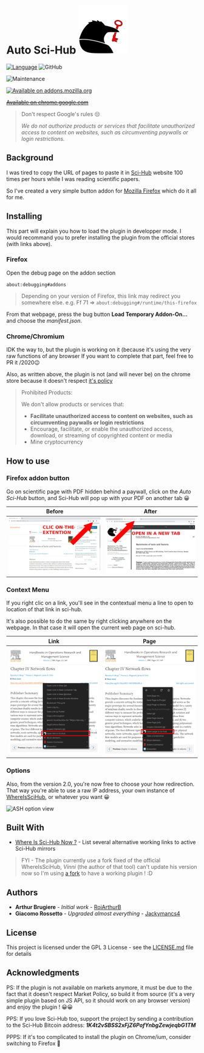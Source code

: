 # Auto Sci-Hub ![Auto Sci-Hub Logo](https://raw.githubusercontent.com/RoiArthurB/Side-Auto_Sci-Hub/master/icons/logo-128.png)

[![Language](https://img.shields.io/badge/language-JavaScript-brightgreen.svg)](https://developer.mozilla.org/en-US/docs/Web/JavaScript)
![GitHub](https://img.shields.io/github/license/RoiArthurB/Side-Auto_Sci-Hub.svg) 

![Maintenance](https://img.shields.io/maintenance/yes/2020.svg)

[![Available on addons.mozilla.org](https://cdn-images-1.medium.com/max/1200/1*gbwMHf0PfoFJAPmL3L4Vrg.png)](https://addons.mozilla.org/en-US/firefox/addon/auto-sci-hub/)

[~~Available on chrome.google.com~~](https://chrome.google.com/webstore/detail/auto-sci-hub/nlogbpfgpkffmombiknfdoogphkimmmd/related?hl=en-US&authuser=0) 

> Don't respect Google's rules 😒
>
> _We do not authorize products or services that facilitate unauthorized access to content on websites, such as circumventing paywalls or login restrictions._

## Background

I was tired to copy the URL of pages to paste it in [Sci-Hub](https://en.wikipedia.org/wiki/Sci-Hub) website 100 times per hours while I was reading scientific papers. 

So I've created a very simple button addon for [Mozilla Firefox](https://www.mozilla.org/en-US/firefox/) which do it all for me.

## Installing

This part will explain you how to load the plugin in developper mode. I would recommand you to prefer installing the plugin from the official stores (with links above).

### Firefox

<!-- https://blog.mozilla.org/addons/2015/12/23/loading-temporary-add-ons/ -->

Open the debug page on the addon section

```
about:debugging#addons
``` 

> Depending on your version of Firefox, this link may redirect you somewhere else. e.g. Ff 71 => `about:debugging#/runtime/this-firefox`

From that webpage, press the bug button **Load Temporary Addon-On...** and choose the _manifest.json_.

### Chrome/Chromium

IDK the way to, but the plugin is working on it (because it's using the very raw functions of any browser If you want to complete that part, feel free to PR it /2020😉

Also, as written above, the plugin is not (and will never be) on the chrome store because it doesn't respect [it's policy](https://developer.chrome.com/webstore/program_policies#content_policies)

> Prohibited Products:
>
>   We don't allow products or services that:
>
>    * __Facilitate unauthorized access to content on websites, such as circumventing paywalls or login restrictions__
>    * Encourage, facilitate, or enable the unauthorized access, download, or streaming of copyrighted content or media
>    * Mine cryptocurrency

## How to use

### Firefox addon button

Go on scientific page with PDF hidden behind a paywall, click on the _Auto Sci-Hub_ button, and Sci-Hub will pop up with your PDF on another tab 😀

Before | After
--- | ---
![Before screen](https://raw.githubusercontent.com/RoiArthurB/Side-Auto_Sci-Hub/master/ressources/before.jpg) | ![After screen](https://raw.githubusercontent.com/RoiArthurB/Side-Auto_Sci-Hub/master/ressources/after.jpg)

### Context Menu

If you right clic on a link, you'll see in the contextual menu a line to open to location of that link in sci-hub.

It's also possible to do the same by right clicking anywhere on the webpage. In that case it will open the current web page on sci-hub.

Link | Page
--- | ---
![contextual link](https://raw.githubusercontent.com/RoiArthurB/Side-Auto_Sci-Hub/master/ressources/link.png) | ![contextual page](https://raw.githubusercontent.com/RoiArthurB/Side-Auto_Sci-Hub/master/ressources/page.png)

<!-- A huge thanks to @Jackymancs4 for that awesome work ! :D -->

### Options

Also, from the version 2.0, you're now free to choose your how redirection. That way you're able to use a raw IP address, your own instance of [WhereIsSciHub](https://gitlab.com/Flockademic/whereisscihub), or whatever you want 😀

![ASH option view](https://user-images.githubusercontent.com/6759913/73458392-7caa6d80-4375-11ea-96b9-a25a754c6707.png)

## Built With
* [Where Is Sci-Hub Now ?](https://whereisscihub.now.sh/) - List several alternative working links to active Sci-Hub mirrors

> FYI - The plugin currently use a fork fixed of the official WhereIsSciHub, _Vinni_ (the author of that tool) can't update his version now so I'm using [a fork](https://gitlab.com/Flockademic/whereisscihub/-/merge_requests/4) to have a working plugin ! :D 

## Authors

* **Arthur Brugiere** - *Initial work* - [RoiArthurB](https://github.com/RoiArthurB)
* **Giacomo Rossetto** - *Upgraded almost everything* - [Jackymancs4](https://github.com/Jackymancs4)

## License

This project is licensed under the GPL 3 License - see the [LICENSE.md](LICENSE.md) file for details

## Acknowledgments

PS: If the plugin is not available on markets anymore, it must be due to the fact that it doesn't respect Market Policy, so build it from source (it's a very simple plugin based on JS API, so it should work on any browser version) and enjoy the plugin ! 😀😀

PPS: If you love Sci-Hub too, support the project by sending a contribution to the Sci-Hub Bitcoin address: ***1K4t2vSBSS2xFjZ6PofYnbgZewjeqbG1TM***

PPPS: If it's too complicated to install the plugin on Chrome/ium, consider switching to Firefox 🦊

